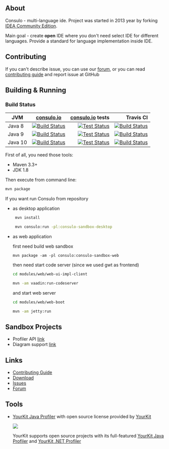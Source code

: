 ## About

Consulo - multi-language ide. Project was started in 2013 year by forking [IDEA Community Edition](https://github.com/JetBrains/intellij-community).

Main goal - create **open** IDE where you don't need select IDE for different languages. Provide a standard for language implementation inside IDE.

## Contributing

If you can't describe issue, you can use our [forum](https://discuss.consulo.io/), or you can read [contributing guide](https://github.com/consulo/consulo/blob/master/CONTRIBUTING.md)  and report issue at GitHub

## Building & Running

### Build Status

| JVM           | [consulo.io](https://ci.consulo.io) | [consulo.io](https://ci.consulo.io) tests |Travis CI|
| ------------- |:-------------:|--------------:|-----------------:|
| Java 8        | [![Build Status](https://ci.consulo.io/job/commit-check/job/consulo+java8/badge/icon)](https://ci.consulo.io/job/commit-check/job/consulo+java8/) | [![Test Status](https://img.shields.io/jenkins/t/https/ci.consulo.io/job/commit-check/job/consulo+java8.svg)](https://ci.consulo.io/job/commit-check/consulo+java8)| [![Build Status](https://travis-matrix-badges.herokuapp.com/repos/consulo/consulo/branches/master/1)](https://travis-ci.org/consulo/consulo) |
| Java 9        | [![Build Status](https://ci.consulo.io/job/commit-check/job/consulo+java9/badge/icon)](https://ci.consulo.io/job/commit-check/job/consulo+java9/) | [![Test Status](https://img.shields.io/jenkins/t/https/ci.consulo.io/job/commit-check/job/consulo+java9.svg)](https://ci.consulo.io/job/commit-check/consulo+java9)| [![Build Status](https://travis-matrix-badges.herokuapp.com/repos/consulo/consulo/branches/master/2)](https://travis-ci.org/consulo/consulo) |
| Java 10       | [![Build Status](https://ci.consulo.io/job/commit-check/job/consulo+java10/badge/icon)](https://ci.consulo.io/job/commit-check/job/consulo+java10/) | [![Test Status](https://img.shields.io/jenkins/t/https/ci.consulo.io/job/commit-check/job/consulo+java10.svg)](https://ci.consulo.io/job/commit-check/consulo+java10)| [![Build Status](https://travis-matrix-badges.herokuapp.com/repos/consulo/consulo/branches/master/3)](https://travis-ci.org/consulo/consulo) |

First of all, you need those tools:

 * Maven 3.3+
 * JDK 1.8

Then execute from command line:

```sh
mvn package
```

If you want run Consulo from repository
 * as desktop application

   ```sh
    mvn install

    mvn consulo:run -pl:consulo-sandbox-desktop
   ```

 * as web application

   first need build web sandbox
   ```
   mvn package -am -pl consulo:consulo-sandbox-web
   ```

   then need start code server (since we used gwt as frontend)

   ```sh
   cd modules/web/web-ui-impl-client

   mvn -am vaadin:run-codeserver
   ```

   and start web server

   ```sh
   cd modules/web/web-boot

   mvn -am jetty:run
   ```

## Sandbox Projects

 * Profiler API [link](https://github.com/consulo/profiler-sandbox)
 * Diagram support [link](https://github.com/consulo/consulo/tree/master/modules/independent/graph-api)

## Links

* [Contributing Guide](https://github.com/consulo/consulo/blob/master/CONTRIBUTING.md)
* [Download](https://github.com/consulo/consulo/wiki/Downloads)
* [Issues](https://github.com/consulo/consulo/issues)
* [Forum](https://discuss.consulo.io/)


## Tools

 *  [YourKit Java Profiler](https://www.yourkit.com/java/profiler) with open source license provided by [YourKit](https://www.yourkit.com/)

    ![](https://www.yourkit.com/images/yklogo.png)

    YourKit supports open source projects with its full-featured  [YourKit Java Profiler](https://www.yourkit.com/java/profiler/) and [YourKit .NET Profiler](https://www.yourkit.com/.net/profiler/)
